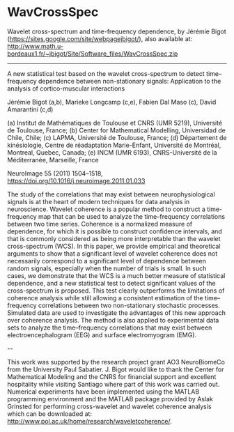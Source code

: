 # WavCrossSpec
Wavelet cross-spectrum and time-frequency dependence, by Jérémie Bigot (https://sites.google.com/site/webpagejbigot/), also available at: http://www.math.u-bordeaux1.fr/~jbigot/Site/Software_files/WavCrossSpec.zip

--------------------

A new statistical test based on the wavelet cross-spectrum to detect time–frequency dependence between non-stationary signals: Application to the analysis of cortico-muscular interactions

Jérémie Bigot (a,b), Marieke Longcamp (c,e), Fabien Dal Maso (c), David Amarantini (c,d)

(a) Institut de Mathématiques de Toulouse et CNRS (UMR 5219), Université de Toulouse, France; (b) Center for Mathematical Modelling, Universidad de Chile, Chile; (c) LAPMA, Université de Toulouse, France; (d) Département de kinésiologie, Centre de réadaptation Marie-Enfant, Université de Montréal, Montreal, Quebec, Canada; (e) INCM (UMR 6193), CNRS-Université de la Méditerranée, Marseille, France

NeuroImage 55 (2011) 1504–1518, https://doi.org/10.1016/j.neuroimage.2011.01.033

The study of the correlations that may exist between neurophysiological signals is at the heart of modern techniques for data analysis in neuroscience. Wavelet coherence is a popular method to construct a time-frequency map that can be used to analyze the time–frequency correlations between two time series. Coherence is a normalized measure of dependence, for which it is possible to construct confidence intervals, and that is commonly considered as being more interpretable than the wavelet cross-spectrum (WCS). In this paper, we provide empirical and theoretical arguments to show that a significant level of wavelet coherence does not necessarily correspond to a significant level of dependence between random signals, especially when the number of trials is small. In such cases, we demonstrate that the WCS is a much better measure of statistical dependence, and a new statistical test to detect significant values of the cross-spectrum is proposed. This test clearly outperforms the limitations of coherence analysis while still allowing a consistent estimation of the time–frequency correlations between two non-stationary stochastic processes. Simulated data are used to investigate the advantages of this new approach over coherence analysis. The method is also applied to experimental data sets to analyze the time–frequency correlations that may exist between electroencephalogram (EEG) and surface electromyogram (EMG).

--

This work was supported by the research project grant AO3 NeuroBiomeCo from the University Paul Sabatier. J. Bigot would like to thank the Center for Mathematical Modeling and the CNRS for financial support and excellent hospitality while visiting Santiago where part of this work was carried out. Numerical experiments have been implemented using the MATLAB programming environment and the MATLAB package provided by Aslak Grinsted for performing cross-wavelet and wavelet coherence analysis which can be downloaded at: http://www.pol.ac.uk/home/research/waveletcoherence/.
